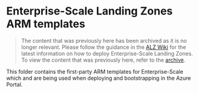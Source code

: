 # Enterprise-Scale Landing Zones ARM templates

> The content that was previously here has been archived as it is no longer relevant. Please follow the guidance in the [ALZ Wiki](https://aka.ms/alz/wiki) for the latest information on how to deploy Enterprise-Scale Landing Zones.
> To view the content that was previously here, refer to the [archive](https://github.com/Azure/Enterprise-Scale/blob/45d5c2bd8c1a9e19b1a46a3a0dabb311e5320b64/eslzArm/README.md).

This folder contains the first-party ARM templates for Enterprise-Scale which and are being used when deploying and bootstrapping in the Azure Portal.